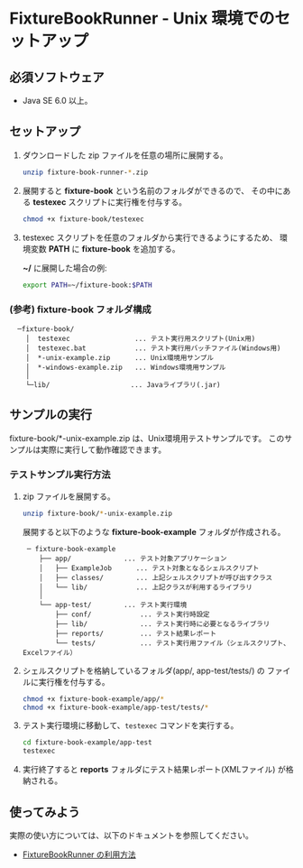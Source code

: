 FixtureBookRunner - Unix 環境でのセットアップ
=============================================

必須ソフトウェア
----------------
*   Java SE 6.0 以上。


セットアップ
------------
1.  ダウンロードした zip ファイルを任意の場所に展開する。

    ```bash
    unzip fixture-book-runner-*.zip
    ```

2.  展開すると **fixture-book** という名前のフォルダができるので、
    その中にある **testexec** スクリプトに実行権を付与する。

    ```bash
    chmod +x fixture-book/testexec
    ```

3.  testexec スクリプトを任意のフォルダから実行できるようにするため、
    環境変数 **PATH** に **fixture-book** を追加する。

    **~/** に展開した場合の例:

    ```bash
    export PATH=~/fixture-book:$PATH
    ```

### (参考) fixture-book フォルダ構成

      ─fixture-book/
        │  testexec                ... テスト実行用スクリプト(Unix用)
        │  testexec.bat            ... テスト実行用バッチファイル(Windows用)
        │  *-unix-example.zip      ... Unix環境用サンプル
        │  *-windows-example.zip   ... Windows環境用サンプル
        │
        └─lib/                    ... Javaライブラリ(.jar)


サンプルの実行
--------------
fixture-book/*-unix-example.zip は、Unix環境用テストサンプルです。
このサンプルは実際に実行して動作確認できます。

### テストサンプル実行方法
1.  zip ファイルを展開する。

    ```bash
    unzip fixture-book/*-unix-example.zip
    ```

    展開すると以下のような **fixture-book-example** フォルダが作成される。

         ─ fixture-book-example
            ├── app/             ... テスト対象アプリケーション
            │   ├── ExampleJob      ... テスト対象となるシェルスクリプト
            │   ├── classes/        ... 上記シェルスクリプトが呼び出すクラス
            │   └── lib/            ... 上記クラスが利用するライブラリ
            │
            └── app-test/        ... テスト実行環境
                ├── conf/            ... テスト実行時設定
                ├── lib/             ... テスト実行時に必要となるライブラリ
                ├── reports/         ... テスト結果レポート
                └── tests/           ... テスト実行用ファイル（シェルスクリプト、Excelファイル）


2.  シェルスクリプトを格納しているフォルダ(app/, app-test/tests/) の
    ファイルに実行権を付与する。

    ```bash
    chmod +x fixture-book-example/app/*
    chmod +x fixture-book-example/app-test/tests/*
    ```

3.  テスト実行環境に移動して、`testexec` コマンドを実行する。

    ```bash
    cd fixture-book-example/app-test
    testexec
    ```

4.  実行終了すると **reports** フォルダにテスト結果レポート(XMLファイル)
    が格納される。


使ってみよう
------------
実際の使い方については、以下のドキュメントを参照してください。
*   [FixtureBookRunner の利用方法](./Tutorial.md)

